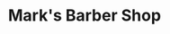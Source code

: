 ---
title: "Mark's Barber Shop"
url: /ridgewood/marks-barber-shop-fresh-pond-road/
shop: hairdresser
---